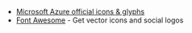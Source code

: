 * [Microsoft Azure official icons & glyphs](https://azure.microsoft.com/en-us/patterns/styles/glyphs-icons/)
* [Font Awesome](https://fontawesome.com) - Get vector icons and social logos 